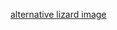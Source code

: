 [alternative lizard image](https://letsenhance.io/static/8f5e523ee6b2479e26ecc91b9c25261e/1015f/MainAfter.jpg)
